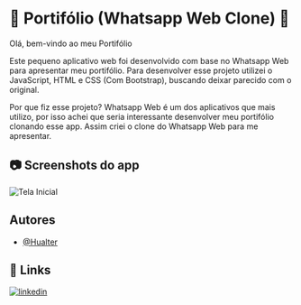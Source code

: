 ﻿
# 📝 Portifólio (Whatsapp Web Clone) 📝

Olá, bem-vindo ao meu Portifólio

Este pequeno aplicativo web foi desenvolvido com base no Whatsapp Web para apresentar meu portifólio.
Para desenvolver esse projeto utilizei o JavaScript, HTML e CSS  (Com Bootstrap), buscando deixar parecido com o original.

Por que fiz esse projeto?
Whatsapp Web é um dos aplicativos que mais utilizo, por isso achei que seria interessante desenvolver meu portifólio clonando esse app.
Assim criei o clone do Whatsapp Web para me apresentar.

## 📷 Screenshots do app

![Tela Inicial](https://cdn.discordapp.com/attachments/654854693826199552/1234660403892715530/Opera_Instantaneo_2024-04-29_210630_26.211.254.70.png?ex=66318a9b&is=6630391b&hm=73eb508ecdd011108c632900c37e8371eac8164b3e38e8c659959a3aa04dc094&)

## Autores

- [@Hualter](https://github.com/Hualter)

## 🔗 Links
[![linkedin](https://img.shields.io/badge/linkedin-0A66C2?style=for-the-badge&logo=linkedin&logoColor=white)](https://www.linkedin.com/hualter)

